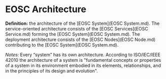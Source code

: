 # EOSC Architecture

**Definition:** the architecture of the [EOSC System](EOSC System.md). The service-oriented architecture consists of the [EOSC Services](EOSC Service.md) forming the [EOSC System](EOSC System.md). The deployment architecture consists of the [EOSC Nodes](EOSC Node.md) contributing to the [EOSC System](EOSC System.md).

*Notes:* Every “system” has its own architecture. According to ISO/IEC/IEEE 42010 the architecture of a system is "fundamental concepts or properties of a system in its environment embodied in its elements, relationships, and in the principles of its design and evolution".